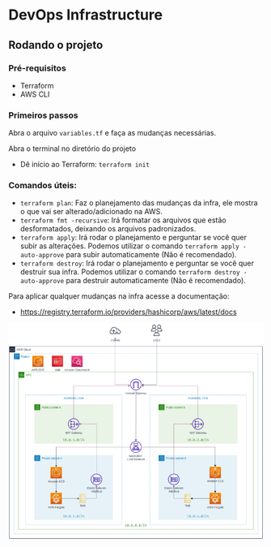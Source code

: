 #  DevOps Infrastructure

##  Rodando o projeto

###  Pré-requisitos

- Terraform
- AWS CLI

###  Primeiros passos

Abra o arquivo `variables.tf` e faça as mudanças necessárias.

Abra o terminal no diretório do projeto

- Dê início ao Terraform: `terraform init`

### Comandos úteis:

- `terraform plan`: Faz o planejamento das mudanças da infra, ele mostra o que vai ser alterado/adicionado na AWS.
- `terraform fmt -recursive`: Irá formatar os arquivos que estão desformatados, deixando os arquivos padronizados.
- `terraform apply`: Irá rodar o planejamento e perguntar se você quer subir as alterações. Podemos utilizar o comando `terraform apply -auto-approve` para subir automaticamente (Não é recomendado).
- `terraform destroy`: Irá rodar o planejamento e perguntar se você quer destruir sua infra. Podemos utilizar o comando `terraform destroy -auto-approve` para destruir automaticamente (Não é recomendado).

Para aplicar qualquer mudanças na infra acesse a documentação:
- https://registry.terraform.io/providers/hashicorp/aws/latest/docs

<p align="center">
  <img src="./infra.png" width="600" alt="Infraestrutura" />
</p>
